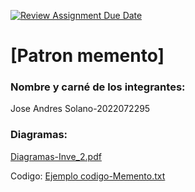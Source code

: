 [![Review Assignment Due Date](https://classroom.github.com/assets/deadline-readme-button-22041afd0340ce965d47ae6ef1cefeee28c7c493a6346c4f15d667ab976d596c.svg)](https://classroom.github.com/a/irq-J4vi)
# [Patron memento]
### Nombre y carné de los integrantes: 
Jose Andres Solano-2022072295

### Diagramas:


[Diagramas-Inve_2.pdf](https://github.com/user-attachments/files/20581974/Diagramas-Inve_2.pdf)



Codigo:
[Ejemplo codigo-Memento.txt](https://github.com/user-attachments/files/20581973/Ejemplo.codigo-Memento.txt)
